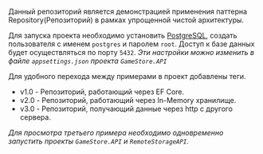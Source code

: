 Данный репозиторий является демонстрацией применения паттерна Repository(Репозиторий) в рамках упрощенной чистой архитектуры.

Для запуска проекта необходимо установить [PostgreSQL](https://www.postgresql.org/), создать пользователя с именем `postgres` и паролем `root`. Доступ к базе данных будет осуществляться по порту `5432`.
*Эти настройки можно изменить в файле `appsettings.json` проекта `GameStore.API`*

Для удобного перехода между примерами в проект добавлены теги.

- v1.0 - Репозиторий, работающий через EF Core.
- v2.0 - Репозиторий, работающий через In-Memory хранилище.
- v3.0 - Репозиторий, получающий данные через http с другого сервера.

*Для просмотра третьего примера необходимо одновременно запустить проекты `GameStore.API` и `RemoteStorageAPI`.*
